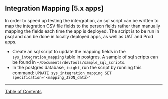 ## Integration Mapping [5.x apps]

In order to speed up testing the intergration, an sql script can be written to map the integration CSV file fields to the person fields rather than manually mapping the fields each time the app is deployed. The script is to be run in psql and can be done in locally deployed apps, as well as UAT and Prod apps.

- Create an sql script to update the mapping fields in the `sys_integration_mapping` table in postgres. A sample of sql scripts can be found in `~/Documents/devTools/sample_sql_scripts`.
- In the postgres database, `isight`, run the script by running this command:
	`UPDATE sys_integration_mapping SET specification='<mapping_JSON_data>'`


***
[Table of Contents](../README.md)
